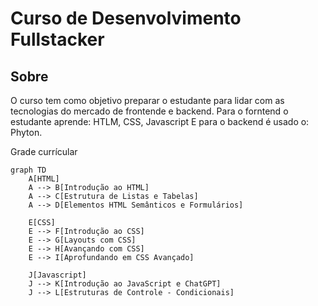 # Curso de Desenvolvimento Fullstacker

## Sobre
O curso tem como objetivo preparar o estudante para lidar com as tecnologias do mercado de frontende e backend. Para o forntend o estudante aprende: HTLM, CSS, Javascript
E para o backend é usado o: Phyton.


Grade currícular

```mermaid
graph TD
    A[HTML]
    A --> B[Introdução ao HTML]
    A --> C[Estrutura de Listas e Tabelas]
    A --> D[Elementos HTML Semânticos e Formulários]
    
    E[CSS]
    E --> F[Introdução ao CSS]
    E --> G[Layouts com CSS]
    E --> H[Avançando com CSS]
    E --> I[Aprofundando em CSS Avançado]
    
    J[Javascript]
    J --> K[Introdução ao JavaScript e ChatGPT]
    J --> L[Estruturas de Controle - Condicionais]
```